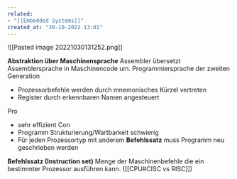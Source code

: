 ```yaml
---
related:
- "[[Embedded Systems]]"
created_at: "30-10-2022 13:01"
---
```



![[Pasted image 20221030131252.png]]

**Abstraktion über Maschinensprache**
Assembler übersetzt Assemblersprache in Maschinencode um. Programmiersprache der zweiten Generation

- Prozessorbefehle werden durch mnemonisches Kürzel vertreten
- Register durch erkennbaren Namen angesteuert

Pro
- sehr effizient
Con
- Programm Strukturierung/Wartbarkeit schwierig
- Für jeden Prozessortyp mit anderem **Befehlssatz** muss Programm neu geschrieben werden

**Befehlssatz (Instruction set)**
Menge der Maschinenbefehle die ein bestimmter Prozessor ausführen kann. ([[CPU#CISC vs RISC]])